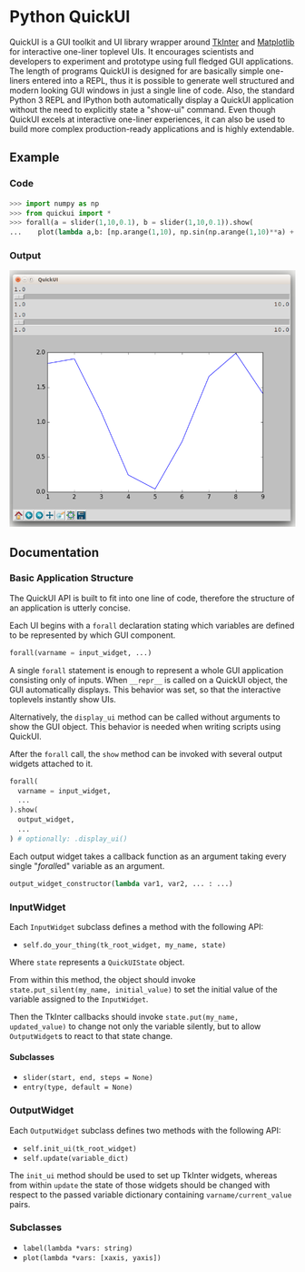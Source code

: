 # Python QuickUI

QuickUI is a GUI toolkit and UI library wrapper
around [TkInter](https://wiki.python.org/moin/TkInter) and [Matplotlib](http://matplotlib.org/)
for interactive one-liner toplevel UIs.
It encourages scientists and developers to experiment and prototype
using full fledged GUI applications.
The length of programs QuickUI is designed for are basically simple
one-liners entered into a REPL, thus it is possible to generate
well structured and modern looking GUI windows in just a single line of code.
Also, the standard Python 3 REPL and IPython both automatically display
a QuickUI application without the need to explicitly state a "show-ui" command.
Even though QuickUI excels at interactive one-liner experiences,
it can also be used to build more complex production-ready applications
and is highly extendable.

## Example


### Code

```python
>>> import numpy as np
>>> from quickui import *
>>> forall(a = slider(1,10,0.1), b = slider(1,10,0.1)).show(
...    plot(lambda a,b: [np.arange(1,10), np.sin(np.arange(1,10)**a) + b/a]))
```

### Output

![](Gallery/using_numpy_matplotlib.png)

## Documentation

### Basic Application Structure

The QuickUI API is built to fit into one line of code,
therefore the structure of an application is utterly concise.

Each UI begins with a `forall` declaration stating which variables are defined to be represented
by which GUI component.

```python
forall(varname = input_widget, ...)
```

A single `forall` statement is enough to represent a whole GUI application consisting only of inputs.
When `__repr__` is called on a QuickUI object, the GUI automatically displays.
This behavior was set, so that the interactive toplevels instantly show UIs.

Alternatively, the `display_ui` method can be called without arguments
to show the GUI object. This behavior is needed when writing scripts using QuickUI.

After the `forall` call, the `show` method can be invoked with several output widgets
attached to it.

```python
forall(
  varname = input_widget,
  ...
).show(
  output_widget,
  ...
) # optionally: .display_ui()
```

Each output widget takes a callback function as an argument taking every single "*forall*ed" variable
as an argument.

```python
output_widget_constructor(lambda var1, var2, ... : ...)
```

### InputWidget

Each `InputWidget` subclass defines a method with the following API:

- `self.do_your_thing(tk_root_widget, my_name, state)`

Where `state` represents a `QuickUIState` object.

From within this method, the object should invoke `state.put_silent(my_name, initial_value)`
to set the initial value of the variable assigned to the `InputWidget`.

Then the TkInter callbacks should invoke `state.put(my_name, updated_value)` to change
not only the variable silently, but to allow `OutputWidget`s to react to that state change.

#### Subclasses

- `slider(start, end, steps = None)`
- `entry(type, default = None)`

### OutputWidget

Each `OutputWidget` subclass defines two methods with the following API:

- `self.init_ui(tk_root_widget)`
- `self.update(variable_dict)`

The `init_ui` method should be used to set up TkInter widgets,
whereas from within `update` the state of those widgets should be changed
with respect to the passed variable dictionary containing `varname/current_value` pairs.

### Subclasses

- `label(lambda *vars: string)`
- `plot(lambda *vars: [xaxis, yaxis])`

